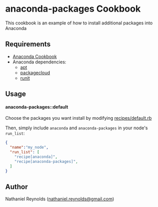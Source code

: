 anaconda-packages Cookbook
==========================
This cookbook is an example of how to install additional packages into Anaconda


Requirements
------------
- [Anaconda Cookbook](https://github.com/thmttch/chef-continuum-anaconda)
- Anaconda dependencies:
  - [apt](https://github.com/opscode-cookbooks/apt)
  - [packagecloud](https://github.com/computology/packagecloud-cookbook)
  - [runit](https://github.com/hw-cookbooks/runit)


Usage
-----
#### anaconda-packages::default

Choose the packages you want install by modifying [recipes/default.rb](recipes/default.rb)

Then, simply include `anaconda` and `anaconda-packages` in your node's `run_list`:

```json
{
  "name":"my_node",
  "run_list": [
    "recipe[anaconda]",
    "recipe[anaconda-packages]",
  ]
}
```

## Author

Nathaniel Reynolds (nathaniel.reynolds@gmail.com)
